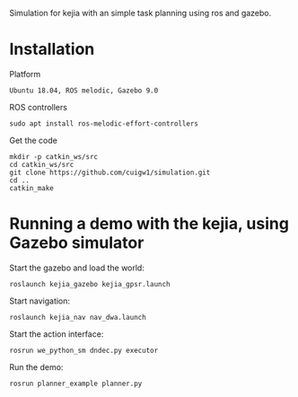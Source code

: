 Simulation for kejia with an simple task planning using ros and gazebo.

# Installation
Platform
```
Ubuntu 18.04, ROS melodic, Gazebo 9.0
```

ROS controllers
```
sudo apt install ros-melodic-effort-controllers
```

Get the code
```
mkdir -p catkin_ws/src
cd catkin_ws/src
git clone https://github.com/cuigw1/simulation.git
cd ..
catkin_make
```


# Running a demo with the kejia, using Gazebo simulator
Start the gazebo and load the world:
```
roslaunch kejia_gazebo kejia_gpsr.launch
```

Start navigation:
```
roslaunch kejia_nav nav_dwa.launch
```

Start the action interface:
```
rosrun we_python_sm dndec.py executor
```

Run the demo:
```
rosrun planner_example planner.py
```
